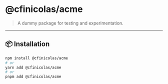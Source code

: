 # @cfinicolas/acme

> A dummy package for testing and experimentation.

---

## 📦 Installation

```bash
npm install @cfinicolas/acme
# or
yarn add @cfinicolas/acme
# or
pnpm add @cfinicolas/acme